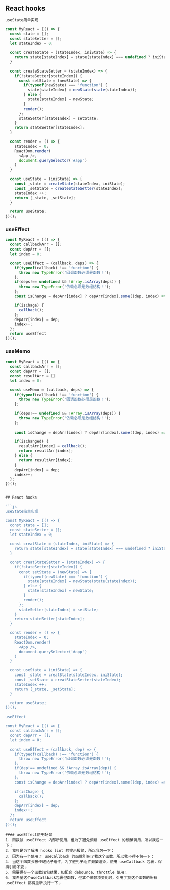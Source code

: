 
## React hooks

```js
useState简单实现

const MyReact = (() => {
  const state = [];
  const stateSetter = [];
  let stateIndex = 0;

  const createState = (stateIndex, iniState) => {
    return state[stateIndex] = state[stateIndex] === undefined ? iniState : state[stateIndex];
  }

  const createStateSetter = (stateIndex) => {
    if(!stateSetter[stateIndex]) {
      const setState = (newState) => {
        if(typeof(newState) === 'function') {
          state[stateIndex] = newState(state(stateIndex));
        } else {
          state[stateIndex] = newState;
        }
        render();
      };
      stateSetter[stateIndex] = setState;
    }
    return stateSetter[stateIndex];
  }

  const render = () => {
    stateIndex = 0;
    ReactDom.render(
      <App />,
      document.querySelector('#app')
    )
  }

  const useState = (iniState) => {
    const _state = createState(stateIndex, iniState);
    const _setState = createStateSetter(stateIndex);
    stateIndex ++;
    return [_state, _setState];
  }

  return useState;
})();

```

### useEffect
```js
const MyReact = (() => {
  const callbackArr = [];
  const depArr = [];
  let index = 0;

  const useEffect = (callback, deps) => {
    if(typeof(callback) !== 'function') {
      throw new TypeError('回调函数必须是函数！');
    };
    if(deps!== undefined && !Array.isArray(deps)) {
      throw new TypeError('依赖必须是数组结构！');
    };
    const isChange = depArr[index] ? depArr[index].some((dep, index) => !Object.is(dep, deps[index])) : true;

    if(isChage) {
      callback();
    };
    depArr[index] = dep;
    index++;
  };
  return useEffect
})();

```

### useMemo
```js
const MyReact = (() => {
  const callbackArr = [];
  const depArr = [];
  const resultArr = []
  let index = 0;

  const useMemo = (callback, deps) => {
    if(typeof(callback) !== 'function') {
      throw new TypeError('回调函数必须是函数！');
    };
  
    if(deps!== undefined && !Array.isArray(deps)) {
      throw new TypeError('依赖必须是数组结构！');
    };
  
    const isChange = depArr[index] ? depArr[index].some((dep, index) => !Object.is(dep, deps[index])) : true;

    if(isChanged) {
      resultArr[index] = callback();
      return resultArr[index];
    } else {
      return resultArr[index];
    }
    depArr[index] = dep;
    index++;
  };
})();


## React hooks

```js
useState简单实现

const MyReact = (() => {
  const state = [];
  const stateSetter = [];
  let stateIndex = 0;

  const creatState = (stateIndex, iniState) => {
    return state[stateIndex] = state[stateIndex] === undefined ? iniState : state[stateIndex];
  }

  const creatStateSetter = (stateIndex) => {
    if(!stateSetter[stateIndex]) {
      const setState = (newState) => {
        if(typeof(newState) === 'function') {
          state[stateIndex] = newState(state(stateIndex));
        } else {
          state[stateIndex] = newState;
        }
        render();
      };
      stateSetter[stateIndex] = setState;
    }
    return stateSetter[stateIndex];
  }

  const render = () => {
    stateIndex = 0;
    ReactDom.render(
      <App />,
      document.querySelector('#app')
    )
  }

  const useState = (iniState) => {
    const _state = creatState(stateIndex, iniState);
    const _setState = creatStateSetter(stateIndex);
    stateIndex ++;
    return [_state, _setState];
  }

  return useState;
})();

useEffect

const MyReact = (() => {
  const callbackArr = [];
  const depArr = [];
  let index = 0;

  const useEffect = (callback, dep) => {
    if(typeof(callback) !== 'function') {
      throw new TypeError('回调函数必须是函数！');
    };
    if(dep!== undefined && !Array.isArray(dep)) {
      throw new TypeError('依赖必须是数组结构！');
    };
    const isChange = depArr[index] ? depArr[index].some((dep, index) => dep !== dep[index]) : true;

    if(isChage) {
      callback();
    };
    depArr[index] = dep;
    index++;
  };
  return useEffect
})();
```


```
#### useEffect使用场景
1. 函数被 useEffect 内部所使用，但为了避免频繁 useEffect 的频繁调用，所以我包一下；
2. 我只是为了解决 hooks lint 的提示报警，所以我包一下；
3. 因为有一个使用了 useCallback 的函数引用了我这个函数，所以我不得不包一下；
4. 当这个函数会被传递给子组件，为了避免子组件频繁渲染，使用 useCallback 包裹，保持引用不变；
5. 需要保存一个函数闭包结果，如配合 debounce、throttle 使用；
6. 我希望这个useCallback包裹但函数，但某个依赖项变化时，引用了我这个函数的所有 useEffect 都得重新执行一下；